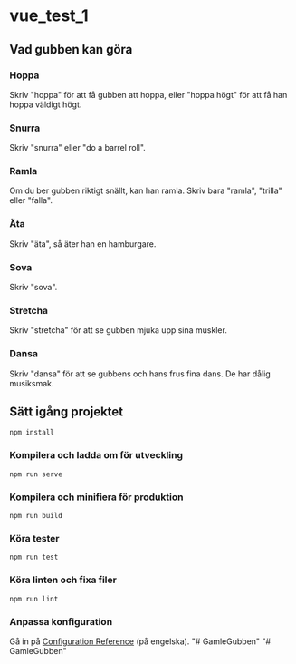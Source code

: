 # vue_test_1

## Vad gubben kan göra

### Hoppa
Skriv "hoppa" för att få gubben att hoppa, eller "hoppa högt" för att få han hoppa väldigt högt.

### Snurra
Skriv "snurra" eller "do a barrel roll".

### Ramla
Om du ber gubben riktigt snällt, kan han ramla. Skriv bara "ramla", "trilla" eller "falla".

### Äta
Skriv "äta", så äter han en hamburgare.

### Sova
Skriv "sova".

### Stretcha
Skriv "stretcha" för att se gubben mjuka upp sina muskler.

### Dansa
Skriv "dansa" för att se gubbens och hans frus fina dans. De har dålig musiksmak.

## Sätt igång projektet
```
npm install
```

### Kompilera och ladda om för utveckling
```
npm run serve
```

### Kompilera och minifiera för produktion
```
npm run build
```

### Köra tester
```
npm run test
```

### Köra linten och fixa filer
```
npm run lint
```

### Anpassa konfiguration
Gå in på [Configuration Reference](https://cli.vuejs.org/config/) (på engelska).
"# GamleGubben" 
"# GamleGubben" 
